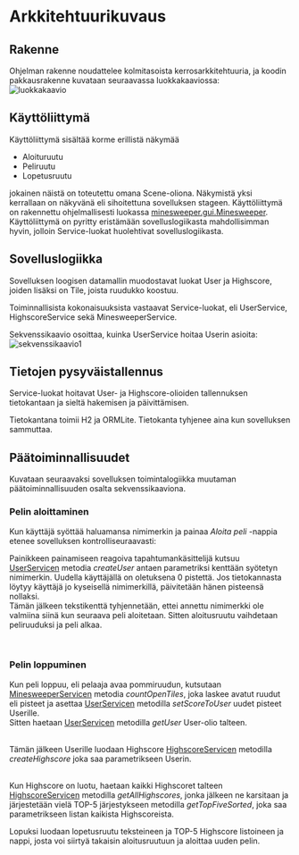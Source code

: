 # Arkkitehtuurikuvaus

## Rakenne

Ohjelman rakenne noudattelee kolmitasoista kerrosarkkitehtuuria, ja koodin pakkausrakenne kuvataan seuraavassa luokkakaaviossa:
<br />
![luokkakaavio](http://yuml.me/58c2f5f3.png)

## Käyttöliittymä

Käyttöliittymä sisältää korme erillistä näkymää
* Aloituruutu
* Peliruutu
* Lopetusruutu

jokainen näistä on toteutettu omana Scene-oliona. Näkymistä yksi kerrallaan on näkyvänä eli sihoitettuna sovelluksen stageen.
Käyttöliittymä on rakennettu ohjelmallisesti luokassa [minesweeper.gui.Minesweeper](https://github.com/villeverkkonen/otm-harjoitustyo/blob/master/Minesweeper/src/main/java/minesweeper/gui/Minesweeper.java).
<br />
Käyttöliittymä on pyritty eristämään sovelluslogiikasta mahdollisimman hyvin, jolloin Service-luokat huolehtivat sovelluslogiikasta.
<br />

## Sovelluslogiikka

Sovelluksen loogisen datamallin muodostavat luokat User ja Highscore, joiden lisäksi on Tile, joista ruudukko koostuu.

Toiminnallisista kokonaisuuksista vastaavat Service-luokat, eli UserService, HighscoreService sekä MinesweeperService.

Sekvenssikaavio osoittaa, kuinka UserService hoitaa Userin asioita:
<br />
![sekvenssikaavio1](http://yuml.me/345b7cbd.png)

## Tietojen pysyväistallennus

Service-luokat hoitavat User- ja Highscore-olioiden tallennuksen tietokantaan ja sieltä hakemisen ja päivittämisen.

Tietokantana toimii H2 ja ORMLite. Tietokanta tyhjenee aina kun sovelluksen sammuttaa.

## Päätoiminnallisuudet

Kuvataan seuraavaksi sovelluksen toimintalogiikka muutaman päätoiminnallisuuden osalta sekvenssikaaviona.

### Pelin aloittaminen

Kun käyttäjä syöttää haluamansa nimimerkin ja painaa *Aloita peli* -nappia etenee sovelluksen kontrolliseuraavasti:

Painikkeen painamiseen reagoiva tapahtumankäsittelijä kutsuu [UserServicen](https://github.com/villeverkkonen/otm-harjoitustyo/blob/master/Minesweeper/src/main/java/minesweeper/service/UserService.java) metodia *createUser* antaen parametriksi kenttään syötetyn nimimerkin. Uudella käyttäjällä on oletuksena 0 pistettä. Jos tietokannasta löytyy käyttäjä jo kyseisellä nimimerkillä, päivitetään hänen pisteensä nollaksi.
<br />
Tämän jälkeen tekstikenttä tyhjennetään, ettei annettu nimimerkki ole valmiina siinä kun seuraava peli aloitetaan. Sitten aloitusruutu vaihdetaan peliruuduksi ja peli alkaa.

<br />

### Pelin loppuminen

Kun peli loppuu, eli pelaaja avaa pommiruudun, kutsutaan [MinesweeperServicen](https://github.com/villeverkkonen/otm-harjoitustyo/blob/master/Minesweeper/src/main/java/minesweeper/service/MinesweeperService.java) metodia *countOpenTiles*, joka laskee avatut ruudut eli pisteet ja asettaa [UserServicen](https://github.com/villeverkkonen/otm-harjoitustyo/blob/master/Minesweeper/src/main/java/minesweeper/service/UserService.java) metodilla *setScoreToUser* uudet pisteet Userille.
<br />
Sitten haetaan [UserServicen](https://github.com/villeverkkonen/otm-harjoitustyo/blob/master/Minesweeper/src/main/java/minesweeper/service/UserService.java) metodilla *getUser* User-olio talteen.
<br /><br />

Tämän jälkeen Userille luodaan Highscore [HighscoreServicen](https://github.com/villeverkkonen/otm-harjoitustyo/blob/master/Minesweeper/src/main/java/minesweeper/service/HighscoreService.java) metodilla *createHighscore* joka saa parametrikseen Userin.
<br /><br />

Kun Highscore on luotu, haetaan kaikki Highscoret talteen [HighscoreServicen](https://github.com/villeverkkonen/otm-harjoitustyo/blob/master/Minesweeper/src/main/java/minesweeper/service/HighscoreService.java) metodilla *getAllHighscores*, jonka jälkeen ne karsitaan ja järjestetään vielä TOP-5 järjestykseen metodilla *getTopFiveSorted*, joka saa parametrikseen listan kaikista Highscoreista.

Lopuksi luodaan lopetusruutu teksteineen ja TOP-5 Highscore listoineen ja nappi, josta voi siirtyä takaisin aloitusruutuun ja aloittaa uuden pelin.